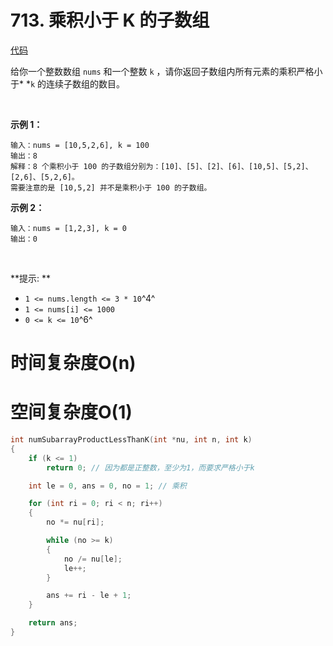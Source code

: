 # 713. 乘积小于 K 的子数组

[代码](/leetcode/713.%20乘积小于%20K%20的子数组/713.c)  

给你一个整数数组 `nums` 和一个整数 `k` ，请你返回子数组内所有元素的乘积严格小于\* \*`k` 的连续子数组的数目。

 

**示例 1：**

```
输入：nums = [10,5,2,6], k = 100
输出：8
解释：8 个乘积小于 100 的子数组分别为：[10]、[5]、[2]、[6]、[10,5]、[5,2]、[2,6]、[5,2,6]。
需要注意的是 [10,5,2] 并不是乘积小于 100 的子数组。

```

**示例 2：**

    输入：nums = [1,2,3], k = 0
    输出：0

 

\*\*提示: \*\*

*   `1 <= nums.length <= 3 * 10`^4^
*   `1 <= nums[i] <= 1000`
*   `0 <= k <= 10`^6^

# 时间复杂度O(n)

# 空间复杂度O(1)

```c
int numSubarrayProductLessThanK(int *nu, int n, int k)
{
    if (k <= 1)
        return 0; // 因为都是正整数，至少为1，而要求严格小于k

    int le = 0, ans = 0, no = 1; // 乘积

    for (int ri = 0; ri < n; ri++)
    {
        no *= nu[ri];

        while (no >= k)
        {
            no /= nu[le];
            le++;
        }

        ans += ri - le + 1;
    }

    return ans;
}
```

